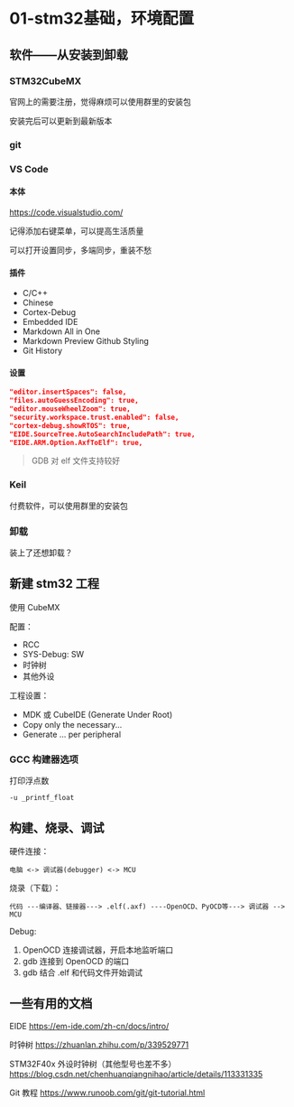 # 01-stm32基础，环境配置

## 软件——从安装到卸载

### STM32CubeMX

官网上的需要注册，觉得麻烦可以使用群里的安装包

安装完后可以更新到最新版本

### git

### VS Code

#### 本体

<https://code.visualstudio.com/>

记得添加右键菜单，可以提高生活质量

可以打开设置同步，多端同步，重装不愁

#### 插件

- C/C++
- Chinese
- Cortex-Debug
- Embedded IDE 
- Markdown All in One
- Markdown Preview Github Styling
- Git History

#### 设置

```json
"editor.insertSpaces": false,
"files.autoGuessEncoding": true,
"editor.mouseWheelZoom": true,
"security.workspace.trust.enabled": false,
"cortex-debug.showRTOS": true,
"EIDE.SourceTree.AutoSearchIncludePath": true,
"EIDE.ARM.Option.AxfToElf": true,
```

> GDB 对 elf 文件支持较好

### Keil

付费软件，可以使用群里的安装包

### 卸载

装上了还想卸载？

## 新建 stm32 工程

使用 CubeMX

配置：

- RCC
- SYS-Debug: SW
- 时钟树
- 其他外设

工程设置：

- MDK 或 CubeIDE (Generate Under Root)
- Copy only the necessary...
- Generate ... per peripheral

### GCC 构建器选项

打印浮点数
```
-u _printf_float
```

## 构建、烧录、调试

硬件连接：

	电脑 <-> 调试器(debugger) <-> MCU

烧录（下载）：

	代码 ---编译器、链接器---> .elf(.axf) ----OpenOCD、PyOCD等---> 调试器 --> MCU

Debug: 

1. OpenOCD 连接调试器，开启本地监听端口
2. gdb 连接到 OpenOCD 的端口
3. gdb 结合 .elf 和代码文件开始调试

## 一些有用的文档

EIDE <https://em-ide.com/zh-cn/docs/intro/>

时钟树 <https://zhuanlan.zhihu.com/p/339529771>

STM32F40x 外设时钟树（其他型号也差不多） <https://blog.csdn.net/chenhuanqiangnihao/article/details/113331335>

Git 教程 <https://www.runoob.com/git/git-tutorial.html>
